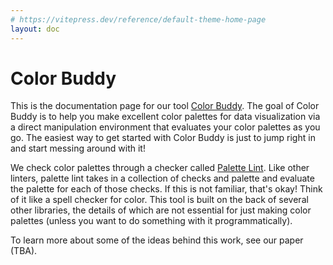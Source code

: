 ```yaml
---
# https://vitepress.dev/reference/default-theme-home-page
layout: doc
---
```


# Color Buddy

This is the documentation page for our tool [Color Buddy](https://color-buddy.netlify.app/). The goal of Color Buddy is to help you make excellent color palettes for data visualization via a direct manipulation environment that evaluates your color palettes as you go. The easiest way to get started with Color Buddy is just to jump right in and start messing around with it!

We check color palettes through a checker called [Palette Lint](./x/palette-lint.html). Like other linters, palette lint takes in a collection of checks and palette and evaluate the palette for each of those checks. If this is not familiar, that's okay! Think of it like a spell checker for color. This tool is built on the back of several other libraries, the details of which are not essential for just making color palettes (unless you want to do something with it programmatically).

To learn more about some of the ideas behind this work, see our paper (TBA).
